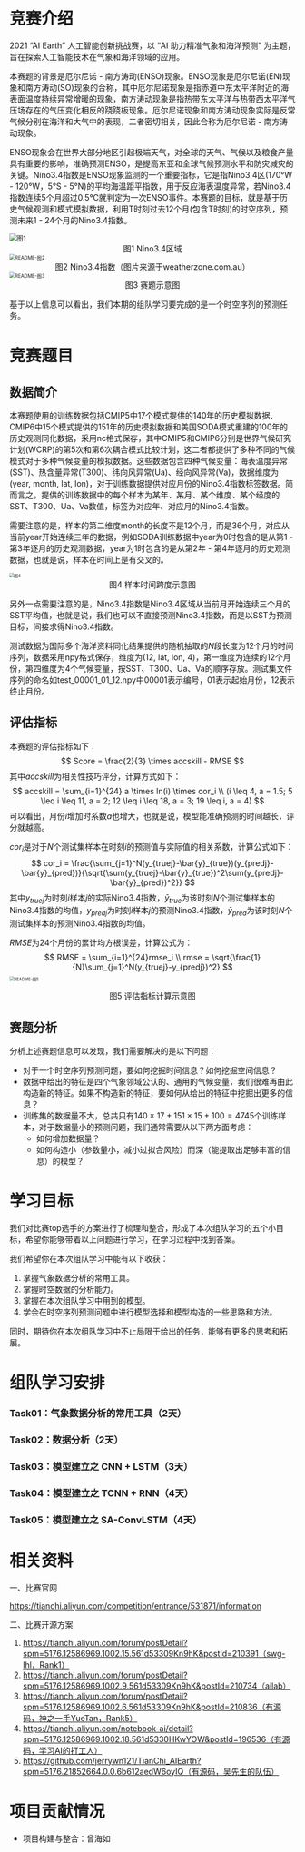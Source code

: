 # 竞赛介绍

2021 “AI Earth” 人工智能创新挑战赛，以 “AI 助力精准气象和海洋预测” 为主题，旨在探索人工智能技术在气象和海洋领域的应用。

本赛题的背景是厄尔尼诺 - 南方涛动(ENSO)现象。ENSO现象是厄尔尼诺(EN)现象和南方涛动(SO)现象的合称，其中厄尔尼诺现象是指赤道中东太平洋附近的海表面温度持续异常增暖的现象，南方涛动现象是指热带东太平洋与热带西太平洋气压场存在的气压变化相反的跷跷板现象。厄尔尼诺现象和南方涛动现象实际是反常气候分别在海洋和大气中的表现，二者密切相关，因此合称为厄尔尼诺 - 南方涛动现象。

ENSO现象会在世界大部分地区引起极端天气，对全球的天气、气候以及粮食产量具有重要的影响，准确预测ENSO，是提高东亚和全球气候预测水平和防灾减灾的关键。Nino3.4指数是ENSO现象监测的一个重要指标，它是指Nino3.4区(170°W - 120°W，5°S - 5°N)的平均海温距平指数，用于反应海表温度异常，若Nino3.4指数连续5个月超过0.5℃就判定为一次ENSO事件。本赛题的目标，就是基于历史气候观测和模式模拟数据，利用T时刻过去12个月(包含T时刻)的时空序列，预测未来1 - 24个月的Nino3.4指数。

<img src="README-图1.png" alt="图1" style="zoom:80%;" />

<div align = "center">图1 Nino3.4区域</div>

<img src="README-图2.png" alt="README-图2" style="zoom:60%;" />

<div align = "center">图2 Nino3.4指数（图片来源于weatherzone.com.au）</div>

<img src="README-图3.png" alt="README-图3" style="zoom:60%;" />

<div align = "center">图3 赛题示意图</div>

基于以上信息可以看出，我们本期的组队学习要完成的是一个时空序列的预测任务。

# 竞赛题目

## 数据简介

本赛题使用的训练数据包括CMIP5中17个模式提供的140年的历史模拟数据、CMIP6中15个模式提供的151年的历史模拟数据和美国SODA模式重建的100年的历史观测同化数据，采用nc格式保存，其中CMIP5和CMIP6分别是世界气候研究计划(WCRP)的第5次和第6次耦合模式比较计划，这二者都提供了多种不同的气候模式对于多种气候变量的模拟数据。这些数据包含四种气候变量：海表温度异常(SST)、热含量异常(T300)、纬向风异常(Ua)、经向风异常(Va)，数据维度为(year, month, lat, lon)，对于训练数据提供对应月份的Nino3.4指数标签数据。简而言之，提供的训练数据中的每个样本为某年、某月、某个维度、某个经度的SST、T300、Ua、Va数值，标签为对应年、对应月的Nino3.4指数。

需要注意的是，样本的第二维度month的长度不是12个月，而是36个月，对应从当前year开始连续三年的数据，例如SODA训练数据中year为0时包含的是从第1 - 第3年逐月的历史观测数据，year为1时包含的是从第2年 - 第4年逐月的历史观测数据，也就是说，样本在时间上是有交叉的。

<img src="README-图4.png" alt="图4" style="zoom:50%;" />

<div align = "center">图4 样本时间跨度示意图</div>

另外一点需要注意的是，Nino3.4指数是Nino3.4区域从当前月开始连续三个月的SST平均值，也就是说，我们也可以不直接预测Nino3.4指数，而是以SST为预测目标，间接求得Nino3.4指数。

测试数据为国际多个海洋资料同化结果提供的随机抽取的$N$段长度为12个月的时间序列，数据采用npy格式保存，维度为(12, lat, lon, 4)，第一维度为连续的12个月份，第四维度为4个气候变量，按SST、T300、Ua、Va的顺序存放。测试集文件序列的命名如test_00001_01_12.npy中00001表示编号，01表示起始月份，12表示终止月份。

## 评估指标

本赛题的评估指标如下：
$$
Score = \frac{2}{3} \times accskill - RMSE
$$
其中$accskill$为相关性技巧评分，计算方式如下：
$$
accskill = \sum_{i=1}^{24} a \times ln(i) \times cor_i \\
(i \leq 4, a = 1.5; 5 \leq i \leq 11, a = 2; 12 \leq i \leq 18, a = 3; 19 \leq i, a = 4)
$$
可以看出，月份$i$增加时系数$a$也增大，也就是说，模型能准确预测的时间越长，评分就越高。

$cor_i$是对于$N$个测试集样本在时刻$i$的预测值与实际值的相关系数，计算公式如下：
$$
cor_i = \frac{\sum_{j=1}^N(y_{truej}-\bar{y}_{true})(y_{predj}-\bar{y}_{pred})}{\sqrt{\sum(y_{truej}-\bar{y}_{true})^2\sum(y_{predj}-\bar{y}_{pred})^2}}
$$
其中$y_{truej}$为时刻$i$样本$j$的实际Nino3.4指数，$\bar{y}_{true}$为该时刻$N$个测试集样本的Nino3.4指数的均值，$y_{predj}$为时刻$i$样本$j$的预测Nino3.4指数，$\bar{y}_{pred}$为该时刻$N$个测试集样本的预测Nino3.4指数的均值。

$RMSE$为24个月份的累计均方根误差，计算公式为：
$$
RMSE = \sum_{i=1}^{24}rmse_i \\
rmse = \sqrt{\frac{1}{N}\sum_{j=1}^N(y_{truej}-y_{predj})^2}
$$
<img src="README-图5.png" alt="README-图5" style="zoom:50%;" />

<div align = "center">图5 评估指标计算示意图</div>

## 赛题分析

分析上述赛题信息可以发现，我们需要解决的是以下问题：

- 对于一个时空序列预测问题，要如何挖掘时间信息？如何挖掘空间信息？
- 数据中给出的特征是四个气象领域公认的、通用的气候变量，我们很难再由此构造新的特征。如果不构造新的特征，要如何从给出的特征中挖掘出更多的信息？
- 训练集的数据量不大，总共只有$140\times17+151\times15+100=4745$个训练样本，对于数据量小的预测问题，我们通常需要从以下两方面考虑：
  - 如何增加数据量？
  - 如何构造小（参数量小，减小过拟合风险）而深（能提取出足够丰富的信息）的模型？

# 学习目标

我们对比赛top选手的方案进行了梳理和整合，形成了本次组队学习的五个小目标，希望你能够带着以上问题进行学习，在学习过程中找到答案。

我们希望你在本次组队学习中能有以下收获：

1. 掌握气象数据分析的常用工具。
2. 掌握时空数据的分析能力。
3. 掌握在本次组队学习中用到的模型。
4. 学会在时空序列预测问题中进行模型选择和模型构造的一些思路和方法。

同时，期待你在本次组队学习中不止局限于给出的任务，能够有更多的思考和拓展。

# 组队学习安排

### Task01：气象数据分析的常用工具（2天）

### Task02：数据分析（2天）

### Task03：模型建立之 CNN + LSTM（3天）

### Task04：模型建立之 TCNN + RNN（4天）

### Task05：模型建立之 SA-ConvLSTM（4天）

# 相关资料

一、比赛官网

https://tianchi.aliyun.com/competition/entrance/531871/information

二、比赛开源方案

1. https://tianchi.aliyun.com/forum/postDetail?spm=5176.12586969.1002.15.561d53309Kn9hK&postId=210391（swg-lhl，Rank1）
2. https://tianchi.aliyun.com/forum/postDetail?spm=5176.12586969.1002.9.561d53309Kn9hK&postId=210734（ailab）
3. https://tianchi.aliyun.com/forum/postDetail?spm=5176.12586969.1002.6.561d53309Kn9hK&postId=210836（有源码，神之一手YueTan，Rank5）
4. https://tianchi.aliyun.com/notebook-ai/detail?spm=5176.12586969.1002.18.561d5330HKwYOW&postId=196536（有源码，学习AI的打工人）
5. https://github.com/jerrywn121/TianChi_AIEarth?spm=5176.21852664.0.0.6b612aedW6oyIQ（有源码，吴先生的队伍）

# 项目贡献情况

- 项目构建与整合：曾海如
